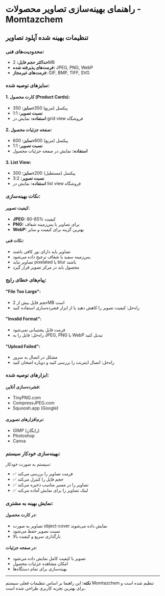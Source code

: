 # راهنمای بهینه‌سازی تصاویر محصولات - Momtazchem

## تنظیمات بهینه شده آپلود تصاویر

### محدودیت‌های فنی:
- **حداکثر حجم فایل:** 2MB
- **فرمت‌های پذیرفته شده:** JPEG, PNG, WebP
- **فرمت‌های غیرمجاز:** GIF, BMP, TIFF, SVG

### سایزهای توصیه شده:

#### 1. کارت محصول (Product Cards):
- **سایز:** 350x350 پیکسل (مربع)
- **نسبت تصویر:** 1:1
- **استفاده:** نمایش در grid view فروشگاه

#### 2. صفحه جزئیات محصول:
- **سایز:** 600x600 پیکسل (مربع)
- **نسبت تصویر:** 1:1
- **استفاده:** نمایش در صفحه جزئیات محصول

#### 3. List View:
- **سایز:** 300x200 پیکسل (مستطیل)
- **نسبت تصویر:** 3:2
- **استفاده:** نمایش در list view فروشگاه

### نکات بهینه‌سازی:

#### کیفیت تصویر:
- **JPEG:** 80-85% کیفیت
- **PNG:** برای تصاویر با پس‌زمینه شفاف
- **WebP:** بهترین گزینه برای کیفیت و سایز

#### نکات فنی:
- تصاویر باید دارای نور کافی باشند
- پس‌زمینه سفید یا شفاف ترجیح داده می‌شود
- تصاویر نباید pixelated یا blur باشند
- محصول باید در مرکز تصویر قرار گیرد

### پیام‌های خطای رایج:

#### "File Too Large":
- حجم فایل بیش از 2MB است
- راه‌حل: کیفیت تصویر را کاهش دهید یا از ابزار فشرده‌سازی استفاده کنید

#### "Invalid Format":
- فرمت فایل پشتیبانی نمی‌شود
- راه‌حل: فایل را به JPEG, PNG یا WebP تبدیل کنید

#### "Upload Failed":
- مشکل در اتصال به سرور
- راه‌حل: اتصال اینترنت را بررسی کنید و دوباره امتحان کنید

### ابزارهای توصیه شده:

#### فشرده‌سازی آنلاین:
- TinyPNG.com
- CompressJPEG.com
- Squoosh.app (Google)

#### نرم‌افزارهای تصویری:
- GIMP (رایگان)
- Photoshop
- Canva

### بهینه‌سازی خودکار سیستم:

سیستم به صورت خودکار:
- ✅ فرمت تصاویر را بررسی می‌کند
- ✅ حجم فایل را کنترل می‌کند
- ✅ تصاویر را در مسیر مناسب ذخیره می‌کند
- ✅ لینک تصاویر را برای نمایش آماده می‌کند

### نمایش بهینه به مشتری:

#### در کارت محصول:
- تصاویر به صورت object-cover نمایش داده می‌شوند
- نسبت تصویر حفظ می‌شود
- بارگذاری سریع و کیفیت بالا

#### در صفحه جزئیات:
- تصویر با کیفیت کامل نمایش داده می‌شود
- امکان مشاهده جزئیات محصول
- بهینه‌سازی برای تمام دستگاه‌ها

---

**نکته:** این راهنما بر اساس تنظیمات فعلی سیستم Momtazchem تنظیم شده است و برای بهترین تجربه کاربری طراحی شده است.